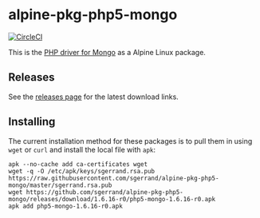 # alpine-pkg-php5-mongo

[![CircleCI](https://img.shields.io/circleci/project/sgerrand/alpine-pkg-php5-mongo/master.svg)](https://circleci.com/gh/sgerrand/alpine-pkg-php5-mongo)

This is the [PHP driver for Mongo][php-mongo] as a Alpine Linux package.

## Releases

See the [releases page](https://github.com/sgerrand/alpine-pkg-php5-mongo/releases) for the latest
download links.

## Installing

The current installation method for these packages is to pull them in using
`wget` or `curl` and install the local file with `apk`:

    apk --no-cache add ca-certificates wget
    wget -q -O /etc/apk/keys/sgerrand.rsa.pub https://raw.githubusercontent.com/sgerrand/alpine-pkg-php5-mongo/master/sgerrand.rsa.pub
    wget https://github.com/sgerrand/alpine-pkg-php5-mongo/releases/download/1.6.16-r0/php5-mongo-1.6.16-r0.apk
    apk add php5-mongo-1.6.16-r0.apk

[php-mongo]: https://github.com/mongodb/mongo-php-driver-legacy
